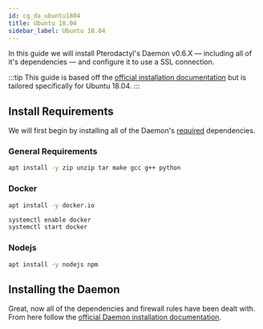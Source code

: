 ```yaml
---
id: cg_da_ubuntu1804
title: Ubuntu 18.04
sidebar_label: Ubuntu 18.04
---
```

In this guide we will install Pterodactyl's Daemon v0.6.X — including all of it's dependencies — and configure it to use a SSL connection.

:::tip
This guide is based off the [official installation documentation](/daemon/installing.md) but is tailored specifically for Ubuntu 18.04.
:::

## Install Requirements
We will first begin by installing all of the Daemon's [required](/daemon/installing.md#dependencies) dependencies.

### General Requirements
```bash
apt install -y zip unzip tar make gcc g++ python
```

### Docker

```bash
apt install -y docker.io

systemctl enable docker
systemctl start docker
```

### Nodejs

```bash
apt install -y nodejs npm
```

## Installing the Daemon
Great, now all of the dependencies and firewall rules have been dealt with. From here follow the [official Daemon installation documentation](/daemon/installing.md#installing-daemon-software).
